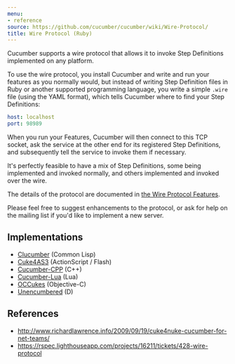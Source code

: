 ```yaml
---
menu:
- reference
source: https://github.com/cucumber/cucumber/wiki/Wire-Protocol/
title: Wire Protocol (Ruby)
---
```


Cucumber supports a wire protocol that allows it to invoke Step Definitions implemented on any platform.

To use the wire protocol, you install Cucumber and write and run your features as you normally would, but instead of writing Step Definition files in Ruby or another supported programming language, you write a simple `.wire` file (using the YAML format), which tells Cucumber where to find your Step Definitions:

```yaml
host: localhost
port: 98989
```

When you run your Features, Cucumber will then connect to this TCP socket, ask the service at the other end for its registered Step Definitions, and subsequently tell the service to invoke them if necessary. 

It's perfectly feasible to have a mix of Step Definitions, some being implemented and invoked normally, and others implemented and invoked over the wire.

The details of the protocol are documented in [the Wire Protocol Features](https://github.com/cucumber/cucumber-ruby-wire/blob/v0.0.1/features/invoke_message.feature).

Please feel free to suggest enhancements to the protocol, or ask for help on the mailing list if you'd like to implement a new server.

## Implementations

- [Clucumber](https://github.com/antifuchs/clucumber) (Common Lisp)
- [Cuke4AS3](https://github.com/flashquartermaster/Cuke4AS3) (ActionScript / Flash)
- [Cucumber-CPP](https://github.com/cucumber/cucumber-cpp) (C++)
- [Cucumber-Lua](https://github.com/cucumber/cucumber-lua) (Lua)
- [OCCukes](https://github.com/royratcliffe/OCCukes) (Objective-C)
- [Unencumbered](https://github.com/atilaneves/unencumbered) (D)

## References

- <http://www.richardlawrence.info/2009/09/19/cuke4nuke-cucumber-for-net-teams/>
- <https://rspec.lighthouseapp.com/projects/16211/tickets/428-wire-protocol>
